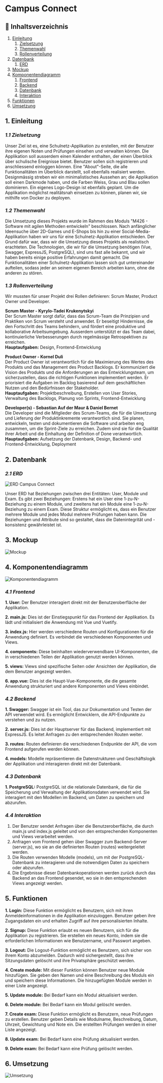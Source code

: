 # Campus Connect

## :scroll: Inhaltsverzeichnis

1. [Einleitung](#1-einleitung)
   1. [Zielsetzung](#11-zielsetzung)
   2. [Themenwahl](#12-themenwahl)
   3. [Rollenverteilung](#13-rollenverteilung)
2. [Datenbank](#2-datenbank)
   1. [ERD](#21-erd)
3. [Mockup](#3-mockup)
4. [Komponentendiagramm](#4-komponentendiagramm)
   1. [Frontend](#41-frontend)
   2. [Backend](#42-backend)
   3. [Datenbank](#43-datenbank)
   4. [Interaktion](#44-interaktion)
5. [Funktionen](#5-funktionen)
6. [Umsetzung](#6-umsetzung)

## 1. Einleitung

### _1.1 Zielsetzung_

Unser Ziel ist es, eine Schulnetz-Applikation zu erstellen, mit der Benutzer ihre eigenen Noten und Prüfungen einsehen und verwalten können. Die Applikation soll ausserdem einen Kalender enthalten, der einen Überblick über schulische Ereignisse bietet. Benutzer sollen sich registrieren und anschliessend einloggen können. Eine "About"-Seite, die alle Funktionalitäten im Überblick darstellt, soll ebenfalls realisiert werden. Designmässig streben wir ein minimalistisches Aussehen an; die Applikation soll einen Darkmode haben, und die Farben Weiss, Grau und Blau sollen dominieren. Ein eigenes Logo-Design ist ebenfalls geplant. Um die Applikation möglichst realitätsnah einsetzen zu können, planen wir, sie mithilfe von Docker zu deployen.

### _1.2 Themenwahl_

Die Umsetzung dieses Projekts wurde im Rahmen des Moduls "M426 - Software mit agilen Methoden entwickeln" beschlossen. Nach anfänglicher Ideensuche über 2D-Games und E-Shops bis hin zu einer Social-Media-Applikation haben wir uns für eine Schulnetz-Applikation entschieden. Der Grund dafür war, dass wir die Umsetzung dieses Projekts als realistisch erachteten. Die Technologien, die wir für die Umsetzung benötigen (Vue, Swagger, ExpressJS, PostgreSQL), sind uns fast alle bekannt, und wir haben bereits einige positive Erfahrungen damit gemacht. Die Funktionalitäten einer Schulnetz-Applikation lassen sich gut untereinander aufteilen, sodass jeder an seinem eigenen Bereich arbeiten kann, ohne die anderen zu stören.

### _1.3 Rollenverteilung_

Wir mussten für unser Projekt drei Rollen definieren: Scrum Master, Product Owner und Developer. <br>

**Scrum Master - Kyrylo-Tadei Krukenytskyi** <br>
Der Scrum Master sorgt dafür, dass das Scrum-Team die Prinzipien und Praktiken von Scrum versteht und anwendet. Er beseitigt Hindernisse, die den Fortschritt des Teams behindern, und fördert eine produktive und kollaborative Arbeitsumgebung. Ausserdem unterstützt er das Team dabei, kontinuierliche Verbesserungen durch regelmässige Retrospektiven zu erreichen. <br>
**Hauptaufgaben:** Design, Frontend-Entwicklung

**Product Owner - Kornel Duli** <br>
Der Product Owner ist verantwortlich für die Maximierung des Wertes des Produkts und das Management des Product Backlogs. Er kommuniziert die Vision des Produkts und die Anforderungen an das Entwicklungsteam, um sicherzustellen, dass die richtigen Funktionen implementiert werden. Er priorisiert die Aufgaben im Backlog basierend auf dem geschäftlichen Nutzen und den Bedürfnissen der Stakeholder. <br>
**Hauptaufgaben:** Projektbeschreibung, Erstellen von User Stories, Verwaltung des Backlogs, Planung von Sprints, Frontend-Entwicklung

**Developer(s) - Sebastian Auf der Maur & Daniel Bernet** <br>
Die Developer sind die Mitglieder des Scrum-Teams, die für die Umsetzung und Lieferung der Produktinkremente verantwortlich sind. Sie planen, entwickeln, testen und dokumentieren die Software und arbeiten eng zusammen, um die Sprint-Ziele zu erreichen. Zudem sind sie für die Qualität ihrer Arbeit und die Einhaltung der Definition of Done verantwortlich. <br>
**Hauptaufgaben:** Aufsetzung der Datenbank, Design, Backend- und Frontend-Entwicklung, Deployment

## 2. Datenbank

### _2.1 ERD_

![ERD Campus Connect](documentation_backend/ERDCampusConnect.png)

Unser ERD hat Beziehungen zwischen drei Entitäten: User, Module und Exam. Es gibt zwei Beziehungen: Erstens hat ein User eine 1-zu-N-Beziehung zu einem Module, und zweitens hat ein Module eine 1-zu-N-Beziehung zu einem Exam. Diese Struktur ermöglicht es, dass ein Benutzer mehrere Module und jedes Modul mehrere Prüfungen haben kann. Die Beziehungen und Attribute sind so gestaltet, dass die Datenintegrität und -konsistenz gewährleistet ist.

## 3. Mockup

![Mockup](documentation_frontend/mockup/mockup.png)

## 4. Komponentendiagramm

![Komponentendiagramm](documentation_backend/Komponentendiagramm.png)

### _4.1 Frontend_

**1. User:** Der Benutzer interagiert direkt mit der Benutzeroberfläche der Applikation.

**2. main.js:** Dies ist der Einstiegspunkt für das Frontend der Applikation. Es lädt und initialisiert die Anwendung mit Vue und Vuetify.

**3. index.js:** Hier werden verschiedene Routen und Konfigurationen für die Anwendung definiert. Es verbindet die verschiedenen Komponenten und Views.

**4. components:** Diese beinhalten wiederverwendbare UI-Komponenten, die in verschiedenen Teilen der Applikation genutzt werden können.

**5. views:** Views sind spezifische Seiten oder Ansichten der Applikation, die dem Benutzer angezeigt werden.

**6. app.vue:** Dies ist die Haupt-Vue-Komponente, die die gesamte Anwendung strukturiert und andere Komponenten und Views einbindet.

### _4.2 Backend_

**1. Swagger:** Swagger ist ein Tool, das zur Dokumentation und Testen der API verwendet wird. Es ermöglicht Entwicklern, die API-Endpunkte zu verstehen und zu nutzen.

**2. server.js:** Dies ist der Hauptserver für das Backend, implementiert mit ExpressJS. Es leitet Anfragen zu den entsprechenden Routen weiter.

**3. routes:** Routen definieren die verschiedenen Endpunkte der API, die vom Frontend aufgerufen werden können.

**4. models:** Modelle repräsentieren die Datenstrukturen und Geschäftslogik der Applikation und interagieren direkt mit der Datenbank.

### _4.3 Datenbank_

**1. PostgreSQL:** PostgreSQL ist die relationale Datenbank, die für die Speicherung und Verwaltung der Applikationsdaten verwendet wird. Sie interagiert mit den Modellen im Backend, um Daten zu speichern und abzurufen.

### _4.4 Interaktion_

1. Der Benutzer sendet Anfragen über die Benutzeroberfläche, die durch main.js und index.js geleitet und von den entsprechenden Komponenten und Views verarbeitet werden. <br>
2. Anfragen vom Frontend gehen über Swagger zum Backend-Server (server.js), wo sie an die definierten Routen (routes) weitergeleitet werden. <br>
3. Die Routen verwenden Modelle (models), um mit der PostgreSQL-Datenbank zu interagieren und die notwendigen Daten zu speichern oder abzurufen. <br>
4. Die Ergebnisse dieser Datenbankoperationen werden zurück durch das Backend an das Frontend gesendet, wo sie in den entsprechenden Views angezeigt werden.

## 5. Funktionen

**1. Login:** Diese Funktion ermöglicht es Benutzern, sich mit ihren Anmeldeinformationen in die Applikation einzuloggen. Benutzer geben ihre Zugangsdaten ein und erhalten Zugriff auf ihre personalisierten Inhalte.

**2. Signup:** Diese Funktion erlaubt es neuen Benutzern, sich für die Applikation zu registrieren. Sie erstellen ein neues Konto, indem sie die erforderlichen Informationen wie Benutzername, und Passwort angeben.

**3. Logout:** Die Logout-Funktion ermöglicht es Benutzern, sich sicher von ihrem Konto abzumelden. Dadurch wird sichergestellt, dass ihre Sitzungsdaten gelöscht und ihre Privatsphäre geschützt werden.

**4. Create module:** Mit dieser Funktion können Benutzer neue Module hinzufügen. Sie geben den Namen und eine Beschreibung des Moduls ein und speichern diese Informationen. Die hinzugefügten Module werden in einer Liste angezeigt.

**5. Update module:** Bei Bedarf kann ein Modul aktualisiert werden.

**6. Delete module:** Bei Bedarf kann ein Modul gelöscht werden.

**7. Create exam:** Diese Funktion ermöglicht es Benutzern, neue Prüfungen zu erstellen. Benutzer geben Details wie Modulname, Beschreibung, Datum, Uhrzeit, Gewichtung und Note ein. Die erstellten Prüfungen werden in einer Liste angezeigt.

**8. Update exam:** Bei Bedarf kann eine Prüfung aktualisiert werden.

**9. Delete exam:** Bei Bedarf kann eine Prüfung gelöscht werden.

## 6. Umsetzung

![Umsetzung](image.png)
